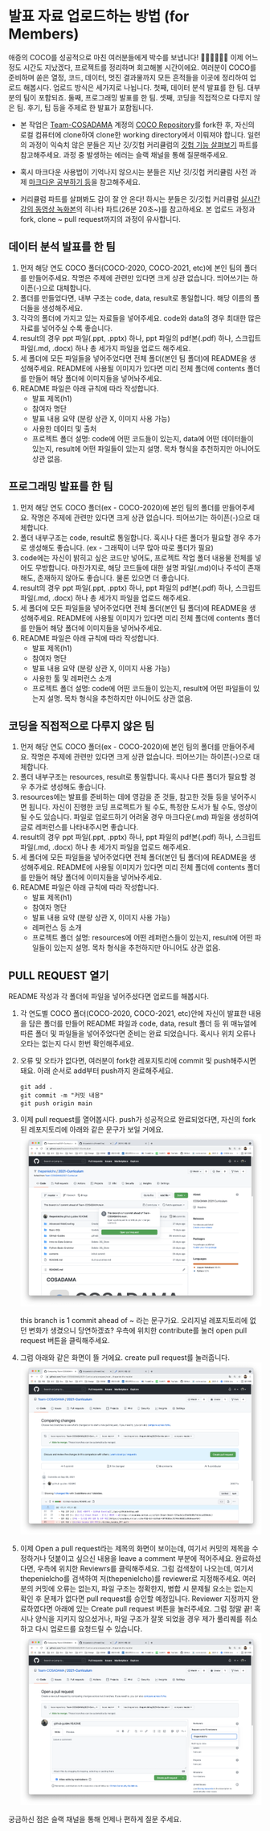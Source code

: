 # 발표 자료 업로드하는 방법 (for Members)

애증의 COCO를 성공적으로 마친 여러분들에게 박수를 보냅니다! 👏🏻👏🏻👏🏻 이제 어느 정도 시간도 지났겠다, 프로젝트를 정리하며 회고해볼 시간이에요. 여러분이 COCO를 준비하며 쏟은 열정, 코드, 데이터, 멋진 결과물까지 모든 흔적들을 이곳에 정리하여 업로드 해봅시다. 업로드 방식은 세가지로 나뉩니다. 첫째, 데이터 분석 발표를 한 팀. 대부분의 팀이 포함되죠. 둘째, 프로그래밍 발표를 한 팀. 셋째, 코딩을 직접적으로 다루지 않은 팀. 후기, 팁 등을 주제로 한 발표가 포함됩니다.

- 본 작업은 [Team-COSADAMA](https://github.com/Team-COSADAMA) 계정의 [COCO Repository](https://github.com/Team-COSADAMA/COCO)를 fork한 후, 자신의 로컬 컴퓨터에 clone하여 clone한 working directory에서 이뤄져야 합니다. 일련의 과정이 익숙치 않은 분들은 지난 깃/깃헙 커리큘럼의 [깃헙 기능 살펴보기](https://github.com/Team-COSADAMA/2021-Curriculum/blob/main/GitHub-Guides/github-must-know-features.md) 파트를 참고해주세요. 과정 중 발생하는 에러는 슬랙 채널을 통해 질문해주세요.

- 혹시 마크다운 사용법이 기억나지 않으시는 분들은 지난 깃/깃헙 커리큘럼 사전 과제 [마크다운 공부하기 등](https://cosadama.notion.site/b1f2d31abeae47e1ae3f49b28abfa897)을 참고해주세요.

- 커리큘럼 파트를 살펴봐도 감이 잘 안 온다! 하시는 분들은 깃/깃헙 커리큘럼 [실시간 강의 동영상 녹화본](https://www.youtube.com/watch?v=VqGNIvVah90&t=1187s)의 히나타 파트(26분 20초~)를 참고하세요. 본 업로드 과정과 fork, clone ~ pull request까지의 과정이 유사합니다.

## 데이터 분석 발표를 한 팀
1. 먼저 해당 연도 COCO 폴더(COCO-2020, COCO-2021, etc)에 본인 팀의 폴더를 만들어주세요. 작명은 주제에 관련만 있다면 크게 상관 없습니다. 띄어쓰기는 하이픈(-)으로 대체합니다.
2. 폴더를 만들었다면, 내부 구조는 code, data, result로 통일합니다. 해당 이름의 폴더들을 생성해주세요.
3. 각각의 폴더에 가지고 있는 자료들을 넣어주세요. code와 data의 경우 최대한 많은 자료를 넣어주실 수록 좋습니다.
4. result의 경우 ppt 파일(.ppt, .pptx) 하나, ppt 파일의 pdf본(.pdf) 하나, 스크립트 파일(.md, .docx) 하나 총 세가지 파일을 업로드 해주세요.
5. 세 폴더에 모든 파일들을 넣어주었다면 전체 폴더(본인 팀 폴더)에 README을 생성해주세요. README에 사용될 이미지가 있다면 미리 전체 폴더에 contents 폴더를 만들어 해당 폴더에 이미지들을 넣어놔주세요.
6. README 파일은 아래 규칙에 따라 작성합니다.
    - 발표 제목(h1)
    - 참여자 명단
    - 발표 내용 요약 (분량 상관 X, 이미지 사용 가능)
    - 사용한 데이터 및 출처
    - 프로젝트 폴더 설명: code에 어떤 코드들이 있는지, data에 어떤 데이터들이 있는지, result에 어떤 파일들이 있는지 설명. 목차 형식을 추천하지만 아니어도 상관 없음.

## 프로그래밍 발표를 한 팀
1. 먼저 해당 연도 COCO 폴더(ex - COCO-2020)에 본인 팀의 폴더를 만들어주세요. 작명은 주제에 관련만 있다면 크게 상관 없습니다. 띄어쓰기는 하이픈(-)으로 대체합니다.
2. 폴더 내부구조는 code, result로 통일합니다. 혹시나 다른 폴더가 필요할 경우 추가로 생성해도 좋습니다. (ex - 그래픽이 너무 많아 따로 폴더가 필요)
3. code에는 자신이 밝히고 싶은 코드만 넣어도, 프로젝트 작업 폴더 내용물 전체를 넣어도 무방합니다. 마찬가지로, 해당 코드들에 대한 설명 파일(.md)이나 주석이 존재해도, 존재하지 않아도 좋습니다. 물론 있으면 더 좋습니다.
4. result의 경우 ppt 파일(.ppt, .pptx) 하나, ppt 파일의 pdf본(.pdf) 하나, 스크립트 파일(.md, .docx) 하나 총 세가지 파일을 업로드 해주세요.
5. 세 폴더에 모든 파일들을 넣어주었다면 전체 폴더(본인 팀 폴더)에 README을 생성해주세요. README에 사용될 이미지가 있다면 미리 전체 폴더에 contents 폴더를 만들어 해당 폴더에 이미지들을 넣어놔주세요.
6. README 파일은 아래 규칙에 따라 작성합니다.
    - 발표 제목(h1)
    - 참여자 명단
    - 발표 내용 요약 (분량 상관 X, 이미지 사용 가능)
    - 사용한 툴 및 레퍼런스 소개
    - 프로젝트 폴더 설명: code에 어떤 코드들이 있는지, result에 어떤 파일들이 있는지 설명. 목차 형식을 추천하지만 아니어도 상관 없음.

## 코딩을 직접적으로 다루지 않은 팀
1. 먼저 해당 연도 COCO 폴더(ex - COCO-2020)에 본인 팀의 폴더를 만들어주세요. 작명은 주제에 관련만 있다면 크게 상관 없습니다. 띄어쓰기는 하이픈(-)으로 대체합니다.
2. 폴더 내부구조는 resources, result로 통일합니다. 혹시나 다른 폴더가 필요할 경우 추가로 생성해도 좋습니다.
3. resources에는 발표를 준비하는 데에 영감을 준 것들, 참고한 것들 등을 넣어주시면 됩니다. 자신이 진행한 코딩 프로젝트가 될 수도, 특정한 도서가 될 수도, 영상이 될 수도 있습니다. 파일로 업로드하기 어려울 경우 마크다운(.md) 파일을 생성하여 글로 레퍼런스를 나타내주시면 좋습니다.
4. result의 경우 ppt 파일(.ppt, .pptx) 하나, ppt 파일의 pdf본(.pdf) 하나, 스크립트 파일(.md, .docx) 하나 총 세가지 파일을 업로드 해주세요.
5. 세 폴더에 모든 파일들을 넣어주었다면 전체 폴더(본인 팀 폴더)에 README을 생성해주세요. README에 사용될 이미지가 있다면 미리 전체 폴더에 contents 폴더를 만들어 해당 폴더에 이미지들을 넣어놔주세요.
6. README 파일은 아래 규칙에 따라 작성합니다.
    - 발표 제목(h1)
    - 참여자 명단
    - 발표 내용 요약 (분량 상관 X, 이미지 사용 가능)
    - 레퍼런스 등 소개
    - 프로젝트 폴더 설명: resources에 어떤 레퍼런스들이 있는지, result에 어떤 파일들이 있는지 설명. 목차 형식을 추천하지만 아니어도 상관 없음.

## PULL REQUEST 열기
README 작성과 각 폴더에 파일을 넣어주셨다면 업로드를 해봅시다.

1. 각 연도별 COCO 폴더(COCO-2020, COCO-2021, etc)안에 자신이 발표한 내용을 담은 폴더를 만들어 README 파일과 code, data, result 폴더 등 위 매뉴얼에 따른 폴더 및 파일들을 넣어주었다면 준비는 완료 되었습니다. 혹시나 위치 오류나 오타는 없는지 다시 한번 확인해주세요.

2. 오류 및 오타가 없다면, 여러분이 fork한 레포지토리에 commit 및 push해주시면 돼요. 아래 순서로 add부터 push까지 완료해주세요.
    ```shell
    git add .
    git commit -m "커밋 내용"
    git push origin main
    ```

3. 이제 pull request를 열어봅시다. push가 성공적으로 완료되었다면, 자신의 fork된 레포지토리에 아래와 같은 문구가 보일 거에요.
![1commit ahead](./contents/howtopost1.png)

    this branch is 1 commit ahead of ~ 라는 문구가요. 오리지널 레포지토리에 없던 변화가 생겼으니 당연하겠죠? 우측에 위치한 contribute를 눌러 open pull request 버튼을 클릭해주세요.

4. 그럼 아래와 같은 화면이 뜰 거에요. create pull request를 눌러줍니다.
![1commit ahead](./contents/howtopost2.png)

5. 이제 Open a pull request라는 제목의 화면이 보이는데, 여기서 커밋의 제목을 수정하거나 덧붙이고 싶으신 내용을 leave a comment 부분에 적어주세요. 완료하셨다면, 우측에 위치한 Reviewrs를 클릭해주세요. 그럼 검색창이 나오는데, 여기서 thepenielcho를 검색하여 저(thepenielcho)를 reviewer로 지정해주세요. 여러분의 커밋에 오류는 없는지, 파일 구조는 정확한지, 병합 시 문제될 요소는 없는지 확인 후 문제가 없다면 pull request를 승인할 예정입니다. Reviewer 지정까지 완료하였다면 아래에 있는 Create pull request 버튼을 눌러주세요. 그럼 정말 끝! 혹시나 양식을 지키지 않으셨거나, 파일 구조가 잘못 되었을 경우 제가 풀리퀘를 취소하고 다시 업로드를 요청드릴 수 있습니다.
![1commit ahead](./contents/howtopost3.png)


궁금하신 점은 슬랙 채널을 통해 언제나 편하게 질문 주세요.